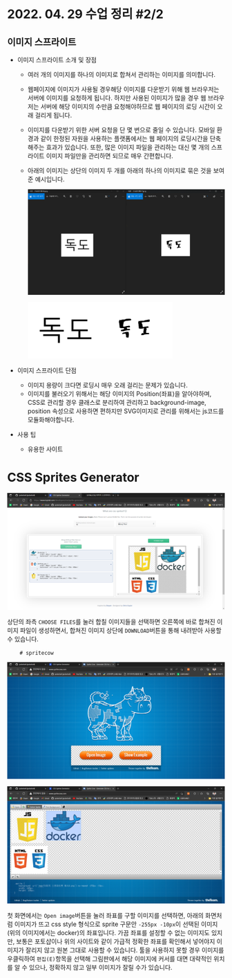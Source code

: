 # 2022. 04. 29 수업 정리 #2/2

## 이미지 스프라이트



+ 이미지 스프라이트 소개 및 장점

  * 여러 개의 이미지를 하나의 이미지로 합쳐서 관리하는 이미지를 의미합니다.

  * 웹페이지에 이미지가 사용될 경우해당 이미지를 다운받기 위해 웹 브라우저는 서버에 이미지를 요청하게 됩니다. 
    하지만 사용된 이미지가 많을 경우 웹 브라우저는 서버에 해당 이미지의 수만큼 요청해야하므로 웹 페이지의 로딩 시간이 오래 걸리게 됩니다.

  * 이미지를 다운받기 위한 서버 요청을 단 몇 번으로 줄일 수 있습니다.
    모바일 환경과 같이 한정된 자원을 사용하는 플랫폼에서는 웹 페이지의 로딩시간을 단축해주는 효과가 있습니다.
    또한, 많은 이미지 파일을 관리하는 대신 몇 개의 스프라이트 이미지 파일만을 관리하면 되므로 매우 간편합니다.

  * 아래의 이미지는 상단의 이미지 두 개를 아래의 하나의 이미지로 
    묶은 것을 보여준 예시입니다.

    <img src="../images/2022-04-29-class12(이미지 스프라이트)/이미지 스프라이트 예시1.png" alt="이미지 스프라이트 예시1" style="zoom:80%;" />

    <img src="../images/2022-04-29-class12(이미지 스프라이트)/구글폰트예시8.png" alt="구글폰트예시8" style="zoom:80%;" /><br>

+ 이미지 스프라이트 단점
  * 이미지 용량이 크다면 로딩시 매우 오래 걸리는 문제가 있습니다.
  * 이미지를 불러오기 위해서는 해당 이미지의 Position(좌표)을 알아야하며, CSS로 관리할 경우 클래스로 분리하여 관리하고 background-image, position 속성으로 사용하면 편하지만 SVG이미지로 관리를 위해서는 js코드를 모듈화해야합니다.<br>

+ 사용 팁
  * 유용한 사이트 

# CSS Sprites Generator

​			<img src="../images/2022-04-29-class12(이미지 스프라이트)/이미지 스프라이트 예시2.png" alt="이미지 스프라이트 예시2" style="zoom:80%;" />

상단의 좌측 `CHOOSE FILES`를 눌러 합칠 이미지들을 선택하면 오른쪽에 바로 합쳐진 이미지 파일이 생성하면서, 합쳐진 이미지 상단에 `DOWNLOAD`버튼을 통해 내려받아 사용할 수 있습니다.<br>

		# spritecow

<img src="../images/2022-04-29-class12(이미지 스프라이트)/이미지 스프라이트 예시3.png" alt="이미지 스프라이트 예시3" style="zoom:80%;" />

<img src="../images/2022-04-29-class12(이미지 스프라이트)/이미지 스프라이트 예시5.png" alt="이미지 스프라이트 예시5" style="zoom:80%;" /><br>

첫 화면에서는 `Open image`버튼을 눌러 좌표를 구할 이미지를 선택하면, 아래의 화면처럼 이미지가 뜨고 css style 형식으로 sprite 구문안 `-255px -10px`이 선택된 이미지(위의 이미지에서는 docker)의 좌표입니다. 
가끔 좌표를 설정할 수 없는 이미지도 있지만, 보통은 포토샵이나 위의 사이트와 같이 가급적 정확한 좌표를 확인해서 넣어야지 이미지가 잘리지 않고 원본 그대로 사용할 수 있습니다.
툴을 사용하지 못할 경우 이미지를 우클릭하여 `편집(E)`항목을 선택해 그림판에서 해당 이미지에 커서를 대면 대략적인 위치를 알 수 있으나, 정확하지 않고 일부 이미지가 잘릴 수가 있습니다. 





